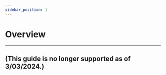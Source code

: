 ```yaml
---
sidebar_position: 1
---
```


# Overview

---

## (This guide is no longer supported as of 3/03/2024.)
